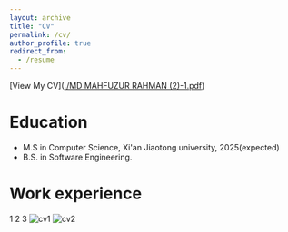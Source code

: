 ```yaml
---
layout: archive
title: "CV"
permalink: /cv/
author_profile: true
redirect_from:
  - /resume
---
```



[View My CV]([./MD MAHFUZUR RAHMAN (2)-1.pdf](https://github.com/mahfuztbt/mahfuztbt.github.io/blob/master/MD%20MAHFUZUR%20RAHMAN%20(2)-1.pdf))


Education
======
* M.S in Computer Science, Xi'an Jiaotong university, 2025(expected)
* B.S. in Software Engineering.

Work experience
======

  1
2
3
![cv1](https://github.com/user-attachments/assets/40f31892-cb42-4fd9-b749-bc9e8d1edd52)
![cv2](https://github.com/user-attachments/assets/89bd694a-107e-4266-a99a-ebf4da973b62)

